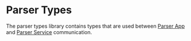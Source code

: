 # Parser Types

The parser types library contains types that are used between [Parser App](../parser-app) and [Parser Service](../parser-service) communication.
